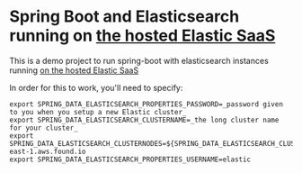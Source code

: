 # Spring Boot and Elasticsearch running on [the hosted Elastic SaaS](htttp://cloud.elastic.co)

This is a demo project to run spring-boot with elasticsearch instances running [on the hosted Elastic SaaS](https://cloud.elastic.co)

In order for this to work, you'll need to specify: 

```
export SPRING_DATA_ELASTICSEARCH_PROPERTIES_PASSWORD=_password given to you when you setup a new Elastic cluster_
export SPRING_DATA_ELASTICSEARCH_CLUSTERNAME=_the long cluster name for your cluster_ 
export SPRING_DATA_ELASTICSEARCH_CLUSTERNODES=${SPRING_DATA_ELASTICSEARCH_CLUSTERNAME}.us-east-1.aws.found.io
export SPRING_DATA_ELASTICSEARCH_PROPERTIES_USERNAME=elastic
```
